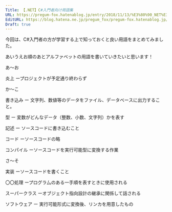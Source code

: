 ```yaml
---
Title: 【.NET】C#入門者向け用語集
URL: https://pregum-fox.hatenablog.jp/entry/2018/11/13/%E3%80%90_NET%E3%80%91C%23%E5%85%A5%E9%96%80%E8%80%85%E5%90%91%E3%81%91%E7%94%A8%E8%AA%9E%E9%9B%86
EditURL: https://blog.hatena.ne.jp/pregum_fox/pregum-fox.hatenablog.jp/atom/entry/10257846132669170940
Draft: true
---
```


今回は、C#入門者の方が学習する上で知っておくと良い用語をまとめてみました。

あいうえお順のあとアルファベットの用語を書いていきたいと思います！

あ〜お

炎上
    ープロジェクトが予定通り終わらず

か〜こ

書き込み
    ー 文字列、数値等のデータをファイル、データベースに出力すること。

型
    ー 変数がどんなデータ（整数、小数、文字列）かを表す

記述
    ー ソースコードに書き込むこと

コード
    ーソースコードの略

コンパイル
    ーソースコードを実行可能型に変換する作業

さ〜そ

実装
    ーソースコードを書くこと

〇〇処理
    ープログラ厶のある一手順を表すときに使用される

スーパークラス
    ーオブジェクト指向設計の継承に関係して話される

ソフトウェア
    ー 実行可能形式に変換後、リンカを用意したもの


